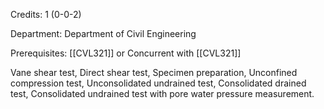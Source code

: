 Credits: 1 (0-0-2)

Department: Department of Civil Engineering

Prerequisites: [[CVL321]] or Concurrent with [[CVL321]]

Vane shear test, Direct shear test, Specimen preparation, Unconfined compression test, Unconsolidated undrained test, Consolidated drained test, Consolidated undrained test with pore water pressure measurement.
